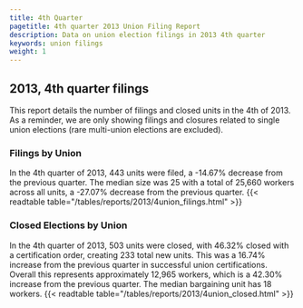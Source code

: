 ```yaml
---
title: 4th Quarter 
pagetitle: 4th quarter 2013 Union Filing Report
description: Data on union election filings in 2013 4th quarter 
keywords: union filings
weight: 1
---
```


## 2013, 4th quarter filings

This report details the number of filings and closed units in the 4th of 2013. As a reminder, we are only showing filings and closures related to single union elections (rare multi-union elections are excluded).

### Filings by Union
In the 4th quarter of 2013, 443 units were filed, a -14.67% decrease from the previous quarter. The median size was 25 with a total of 25,660 workers across all units, a -27.07% decrease from the previous quarter.
{{< readtable table="/tables/reports/2013/4union_filings.html" >}}

### Closed Elections by Union
In the 4th quarter of 2013, 503 units were closed, with 46.32% closed with a certification order, creating 233 total new units. This was a 16.74% increase from the previous quarter in successful union certifications. Overall this represents approximately 12,965 workers, which is a 42.30% increase from the previous quarter. The median bargaining unit has 18 workers.
{{< readtable table="/tables/reports/2013/4union_closed.html" >}}
